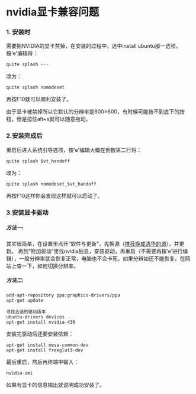 # nvidia显卡兼容问题

### 1. 安装时

需要把NVIDIA的显卡禁掉，在安装的过程中，选中install ubuntu那一选项，按‘e'编辑将：

    quite splash ---

改为：

    quite splash nomodeset

再按F10就可以顺利安装了。

由于显卡被禁掉所以它默认的分辨率是800×600，有时候可能按不到底下的按钮，但是按住alt+s就可以随意拖动。


### 2.安装完成后

重启后进入系统引导选项，按’e'编辑大概在倒数第二行将：

    quite splash $vt_handoff

改为：

    quite splash nomodeset_$vt_handoff

再按F10这样你会发现这样就可以启动了。

### 3.安装显卡驱动

##### 方法一:

其实很简单，在设置里点开“软件与更新”，先换源（[推荐换成清华的源](https://mirrors.tuna.tsinghua.edu.cn/help/ubuntu/)），并更新。
再到“附加驱动”里找nvidia独显，安装驱动，再重启（不需要再按‘e’进行编辑），一般分辨率就会恢复正常，电脑也不会卡死，如果分辨如还不能恢复，在网站上查一下，如何切换分辨率。

##### 方法二:

    add-apt-repository ppa:graphics-drivers/ppa
    apt-get update
    
    寻找合适的驱动版本
    ubuntu-drivers devices
    apt-get install nvidia-430
    
安装完驱动后还要安装依赖：

    apt-get install mesa-common-dev
    apt-get install freeglut3-dev

最后重启，然后再终端中输入：

    nvidia-smi

如果有显卡的信息输出就说明成功安装了。

    
    

